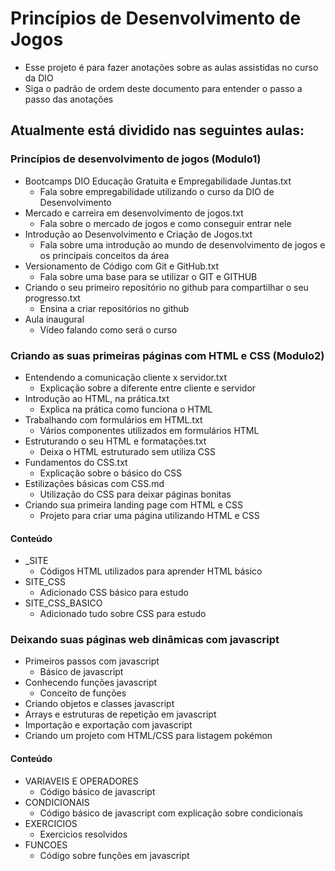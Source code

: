 
# Princípios de Desenvolvimento de Jogos
- Esse projeto é para fazer anotações sobre as aulas assistidas no curso da DIO
- Siga o padrão de ordem deste documento para entender o passo a passo das anotações 

## Atualmente está dividido nas seguintes aulas:

### Princípios de desenvolvimento de jogos (Modulo1)
- Bootcamps DIO Educação Gratuita e Empregabilidade Juntas.txt
  - Fala sobre empregabilidade utilizando o curso da DIO de Desenvolvimento
- Mercado e carreira em desenvolvimento de jogos.txt
  - Fala sobre o mercado de jogos e como conseguir entrar nele
- Introdução ao Desenvolvimento e Criação de Jogos.txt
  - Fala sobre uma introdução ao mundo de desenvolvimento de jogos e os principais conceitos da área
- Versionamento de Código com Git e GitHub.txt
  - Fala sobre uma base para se utilizar o GIT e GITHUB
- Criando o seu primeiro repositório no github para compartilhar o seu progresso.txt
  - Ensina a criar repositórios no github
- Aula inaugural
  - Vídeo falando como será o curso

### Criando as suas primeiras páginas com HTML e CSS (Modulo2)
- Entendendo a comunicação cliente x servidor.txt
  - Explicação sobre a diferente entre cliente e servidor
- Introdução ao HTML, na prática.txt
  - Explica na prática como funciona o HTML
- Trabalhando com formulários em HTML.txt
  - Vários componentes utilizados em formulários HTML
- Estruturando o seu HTML e formatações.txt
  - Deixa o HTML estruturado sem utiliza CSS
- Fundamentos do CSS.txt
  - Explicação sobre o básico do CSS
- Estilizações básicas com CSS.md
  - Utilização do CSS para deixar páginas bonitas
- Criando sua primeira landing page com HTML e CSS
  - Projeto para criar uma página utilizando HTML e CSS

#### Conteúdo
- _SITE
  - Códigos HTML utilizados para aprender HTML básico
- SITE_CSS
  - Adicionado CSS básico para estudo
- SITE_CSS_BASICO
  - Adicionado tudo sobre CSS para estudo

### Deixando suas páginas web dinâmicas com javascript
- Primeiros passos com javascript
  - Básico de javascript
- Conhecendo funções javascript
  - Conceito de funções
- Criando objetos e classes javascript
- Arrays e estruturas de repetição em javascript
- Importação e exportação com javascript
- Criando um projeto com HTML/CSS para listagem pokémon

#### Conteúdo
- VARIAVEIS E OPERADORES
  - Código básico de javascript
- CONDICIONAIS
  - Código básico de javascript com explicação sobre condicionais
- EXERCICIOS
  - Exercicios resolvidos
- FUNCOES
  - Código sobre funções em javascript






